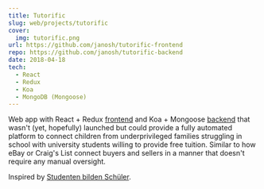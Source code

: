 ```yaml
---
title: Tutorific
slug: web/projects/tutorific
cover:
  img: tutorific.png
url: https://github.com/janosh/tutorific-frontend
repo: https://github.com/janosh/tutorific-backend
date: 2018-04-18
tech:
  - React
  - Redux
  - Koa
  - MongoDB (Mongoose)
---
```


Web app with React + Redux [frontend](https://github.com/janosh/tutorific-frontend) and Koa + Mongoose [backend](https://github.com/janosh/tutorific-backend) that wasn't (yet, hopefully) launched but could provide a fully automated platform to connect children from underprivileged families struggling in school with university students willing to provide free tuition. Similar to how eBay or Craig's List connect buyers and sellers in a manner that doesn't require any manual oversight.

Inspired by [Studenten bilden Schüler](https://www.studenten-bilden-schueler.de).
